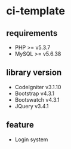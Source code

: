 # ci-template

## requirements
* PHP >= v5.3.7
* MySQL >= v5.6.38

## library version
* CodeIgniter v3.1.10
* Bootstrap v4.3.1
* Bootswatch v4.3.1
* JQuery v3.4.1

## feature
* Login system
